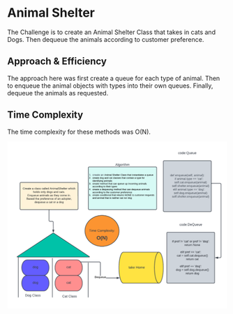# Animal Shelter

The Challenge is to create an Animal Shelter Class that takes in cats and Dogs. Then dequeue the animals according to customer preference.


## Approach & Efficiency

The approach here was first create a queue for each type of animal. Then to enqueue the animal objects with types into their own queues. Finally, dequeue the animals as requested.

## Time Complexity

The time complexity for these methods was O(N).

![Code Challenge Whiteboard](Animal_Shelter.png)
